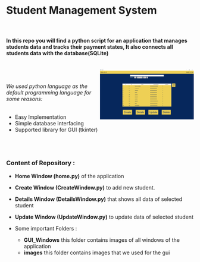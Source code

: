
<h1>Student Management System</h1>
<br>
<h4>In this repo you will find a python script for an application that manages students data and tracks their payment states, It also connects all students
    data with the database(SQLite)</h4>

<br>
<img src="https://github.com/ahmedmamdouh32/Students_Management_System/blob/master/GUI_Windows/HomeWindowPNG.PNG?raw=true" alt="Square wave" width="50%"  align="right">

<br>

<h6>We used python language as the default programming language for some reasons:</h6>

<ul>
  <li>Easy Implementation</li>
  <li>Simple database interfacing</li>
  <li>Supported library for GUI (tkinter)</li>
</ul>

<br>
<br>

<h3>Content of Repository :</h3>
<ul> 
<li><p><b>Home Window (home.py)</b> of the application</p></li>
<li><p><b>Create Window (CreateWindow.py)</b> to add new student.</p></li>
<li><p><b>Details Window (DetailsWindow.py)</b> that shows all data of selected student</p></li>
<li><p><b>Update Window (UpdateWindow.py)</b> to update data of selected student</p></li>
<li><p>Some important Folders :</p>
<ul>
  <li><b>GUI_Windows</b> this folder contains images of all windows of the application</li>
  <li><b>images</b> this folder contains images that we used for the gui</li>
</ul>
</li>
</ul>





